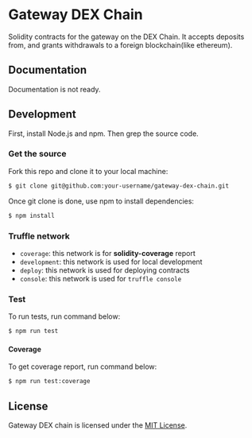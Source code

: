 # Gateway DEX Chain

Solidity contracts for the gateway on the DEX Chain. It accepts deposits from, and grants withdrawals to a foreign blockchain(like ethereum).

## Documentation

Documentation is not ready.

## Development

First, install Node.js and npm. Then grep the source code.

### Get the source

Fork this repo and clone it to your local machine:

```sh
$ git clone git@github.com:your-username/gateway-dex-chain.git
```

Once git clone is done, use npm to install dependencies:

```sh
$ npm install
```

### Truffle network

- `coverage`: this network is for **solidity-coverage** report
- `development`: this network is used for local development
- `deploy`: this network is used for deploying contracts
- `console`: this network is used for `truffle console`

### Test

To run tests, run command below:

```sh
$ npm run test
```

#### Coverage

To get coverage report, run command below:

```sh
$ npm run test:coverage
```

## License

Gateway DEX chain is licensed under the [MIT License](/LICENSE).

